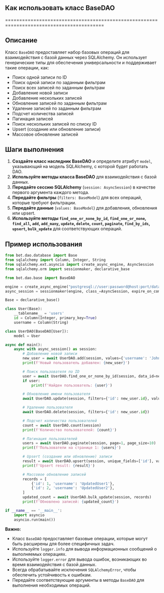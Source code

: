 ## Как использовать класс BaseDAO
=========================================================================================

Описание
-------------------------
Класс `BaseDAO` предоставляет набор базовых операций для взаимодействия с базой данных через SQLAlchemy. Он использует генерические типы для обеспечения универсальности и поддерживает такие операции, как:
- Поиск одной записи по ID
- Поиск одной записи по заданным фильтрам
- Поиск всех записей по заданным фильтрам
- Добавление новой записи
- Добавление нескольких записей
- Обновление записей по заданным фильтрам
- Удаление записей по заданным фильтрам
- Подсчет количества записей
- Пагинация записей
- Поиск нескольких записей по списку ID
- Upsert (создание или обновление записи)
- Массовое обновление записей

Шаги выполнения
-------------------------
1. **Создайте класс наследник BaseDAO**  и определите атрибут `model`, указывающий на модель SQLAlchemy, с которой будет работать DAO. 
2. **Используйте методы класса BaseDAO** для взаимодействия с базой данных. 
3. **Передайте сессию SQLAlchemy** (`session: AsyncSession`) в качестве первого аргумента каждого метода.
4. **Передайте фильтры** (`filters: BaseModel`) для всех операций, которые требуют фильтрации.
5. **Передайте данные** (`values: BaseModel`) для добавления, обновления или upsert.
6. **Используйте методы `find_one_or_none_by_id`, `find_one_or_none`, `find_all`, `add`, `add_many`, `update`, `delete`, `count`, `paginate`, `find_by_ids`, `upsert`, `bulk_update`** для соответствующих операций.

Пример использования
-------------------------

```python
from bot.dao.database import Base
from sqlalchemy import Column, Integer, String
from sqlalchemy.ext.asyncio import create_async_engine, AsyncSession
from sqlalchemy.orm import sessionmaker, declarative_base

from bot.dao.base import BaseDAO

engine = create_async_engine("postgresql://user:password@host:port/database")
async_session = sessionmaker(engine, class_=AsyncSession, expire_on_commit=False)

Base = declarative_base()

class User(Base):
    __tablename__ = 'users'
    id = Column(Integer, primary_key=True)
    username = Column(String)

class UserDAO(BaseDAO[User]):
    model = User

async def main():
    async with async_session() as session:
        # Добавление новой записи
        new_user = await UserDAO.add(session, values={'username': 'JohnDoe'})
        print(f'Новый пользователь добавлен: {new_user}')

        # Поиск пользователя по ID
        user = await UserDAO.find_one_or_none_by_id(session, data_id=new_user.id)
        if user:
            print(f'Найден пользователь: {user}')

        # Обновление имени пользователя
        await UserDAO.update(session, filters={'id': new_user.id}, values={'username': 'JaneDoe'})

        # Удаление пользователя
        await UserDAO.delete(session, filters={'id': new_user.id})

        # Подсчет количества пользователей
        count = await UserDAO.count(session)
        print(f'Количество пользователей: {count}')

        # Пагинация пользователей
        users = await UserDAO.paginate(session, page=1, page_size=10)
        print(f'Пользователи на странице 1: {users}')

        # Upsert (создание или обновление) записи
        result = await UserDAO.upsert(session, unique_fields=['id'], values={'id': 1, 'username': 'TestUser'})
        print(f'Upsert result: {result}')

        # Массовое обновление записей
        records = [
            {'id': 1, 'username': 'UpdatedUser1'},
            {'id': 2, 'username': 'UpdatedUser2'},
        ]
        updated_count = await UserDAO.bulk_update(session, records)
        print(f'Обновлено записей: {updated_count}')

if __name__ == '__main__':
    import asyncio
    asyncio.run(main())
```

**Важно:**
- Класс `BaseDAO` предоставляет базовые операции, которые могут быть расширены для более специфичных задач.
- Используйте `logger.info` для вывода информационных сообщений о выполняемых операциях.
- Используйте `logger.error` для вывода ошибок, возникающих во время взаимодействия с базой данных.
- Всегда обрабатывайте исключения `SQLAlchemyError`, чтобы обеспечить устойчивость к ошибкам.
- Передайте соответствующие аргументы в методы `BaseDAO` для выполнения необходимых операций.